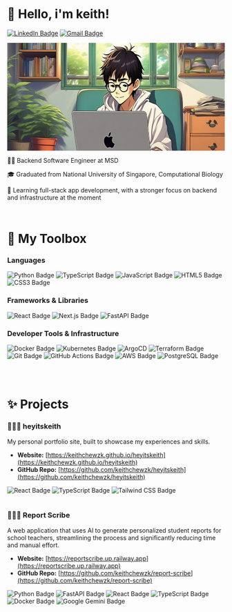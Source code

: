 # 👋 Hello, i'm keith!

<a href="https://linkedin.com/in/keithchewzikai"><img src="https://img.shields.io/badge/LinkedIn-0077B5?style=for-the-badge&logo=linkedin&logoColor=white" alt="LinkedIn Badge"/></a>
<a href="mailto:keithchewzk@gmail.com"><img src="https://img.shields.io/badge/Gmail-D14836?style=for-the-badge&logo=gmail&logoColor=white" alt="Gmail Badge"/></a>

<a href="https://samujjwaal.me/"><img src="images/profile-landscape.PNG" align="center" height="250" /></a>

👨‍💻 Backend Software Engineer at MSD

🎓 Graduated from National University of Singapore, Computational Biology

🤖 Learning full-stack app development, with a stronger focus on backend and infrastructure at the moment

<br>

# 🧰 My Toolbox

### Languages

<div align="left">
  <img src="https://img.shields.io/badge/Python-3776AB?style=for-the-badge&logo=python&logoColor=white" alt="Python Badge"/>
  <img src="https://img.shields.io/badge/TypeScript-3178C6?style=for-the-badge&logo=typescript&logoColor=white" alt="TypeScript Badge"/>
  <img src="https://img.shields.io/badge/JavaScript-F7DF1E?style=for-the-badge&logo=javascript&logoColor=black" alt="JavaScript Badge"/>
  <img src="https://img.shields.io/badge/HTML5-E34F26?style=for-the-badge&logo=html5&logoColor=white" alt="HTML5 Badge"/>
  <img src="https://img.shields.io/badge/CSS3-1572B6?style=for-the-badge&logo=css3&logoColor=white" alt="CSS3 Badge"/>
</div>

### Frameworks & Libraries

<div align="left">
  <img src="https://img.shields.io/badge/React-61DAFB?style=for-the-badge&logo=react&logoColor=black" alt="React Badge"/>
  <img src="https://img.shields.io/badge/Next.js-000000?style=for-the-badge&logo=nextdotjs&logoColor=white" alt="Next.js Badge"/>
  <img src="https://img.shields.io/badge/FastAPI-009688?style=for-the-badge&logo=fastapi&logoColor=white" alt="FastAPI Badge"/>
</div>

### Developer Tools & Infrastructure

<div align="left">
  <img src="https://img.shields.io/badge/Docker-2496ED?style=for-the-badge&logo=docker&logoColor=white" alt="Docker Badge"/>
  <img src="https://img.shields.io/badge/Kubernetes-326CE5?style=for-the-badge&logo=kubernetes&logoColor=white" alt="Kubernetes Badge"/>
  <img src="https://img.shields.io/badge/Argo%20CD-1e0b3e?style=for-the-badge&logo=argo&logoColor=#d16044" alt="ArgoCD"/>
  <img src="https://img.shields.io/badge/Terraform-7B42BC?style=for-the-badge&logo=terraform&logoColor=white" alt="Terraform Badge"/>
  <img src="https://img.shields.io/badge/Git-F05032?style=for-the-badge&logo=git&logoColor=white" alt="Git Badge"/>
  <img src="https://img.shields.io/badge/GitHub_Actions-2088FF?style=for-the-badge&logo=githubactions&logoColor=white" alt="GitHub Actions Badge"/>
  <img src="https://img.shields.io/badge/AWS-232F3E?style=for-the-badge&logo=amazon-aws&logoColor=white" alt="AWS Badge"/>
  <img src="https://img.shields.io/badge/PostgreSQL-4169E1?style=for-the-badge&logo=postgresql&logoColor=white" alt="PostgreSQL Badge"/>
</div>

<br><br>

# ✨ Projects

### 🙋🏻‍♂️ heyitskeith

<div align="left">
  My personal portfolio site, built to showcase my experiences and skills.
</div>

- **Website:** [https://keithchewzk.github.io/heyitskeith](https://keithchewzk.github.io/heyitskeith)
- **GitHub Repo:** [https://github.com/keithchewzk/heyitskeith](https://github.com/keithchewzk/heyitskeith)

<div align="left">
  <img src="https://img.shields.io/badge/React-61DAFB?logo=react&logoColor=black" alt="React Badge"/>
  <img src="https://img.shields.io/badge/TypeScript-3178C6?logo=typescript&logoColor=white" alt="TypeScript Badge"/>
  <img src="https://img.shields.io/badge/Tailwind_CSS-06B6D4?logo=tailwindcss&logoColor=white" alt="Tailwind CSS Badge"/>
</div>

<br>

### 👨🏻‍🏫 Report Scribe

<div align="left">
  A web application that uses AI to generate personalized student reports for school teachers, streamlining the process and significantly reducing time and manual effort.
</div>

- **Website:** [https://reportscribe.up.railway.app](https://reportscribe.up.railway.app)
- **GitHub Repo:** [https://github.com/keithchewzk/report-scribe](https://github.com/keithchewzk/report-scribe)

<div align="left">
  <img src="https://img.shields.io/badge/Python-3776AB?logo=python&logoColor=white" alt="Python Badge"/>
  <img src="https://img.shields.io/badge/FastAPI-009688?logo=fastapi&logoColor=white" alt="FastAPI Badge"/>
  <img src="https://img.shields.io/badge/React-61DAFB?logo=react&logoColor=black" alt="React Badge"/>
  <img src="https://img.shields.io/badge/TypeScript-3178C6?logo=typescript&logoColor=white" alt="TypeScript Badge"/>
  <img src="https://img.shields.io/badge/Docker-2496ED?logo=docker&logoColor=white" alt="Docker Badge"/>
  <img src="https://img.shields.io/badge/Google%20Gemini-8E75B2?logo=googlegemini&logoColor=white" alt="Google Gemini Badge"/>
</div>
